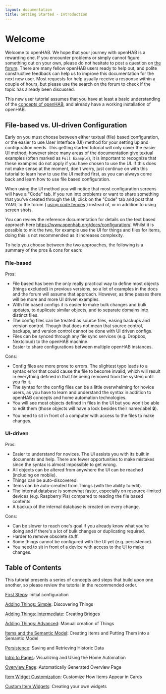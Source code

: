 ```yaml
---
layout: documentation
title: Getting Started - Introduction
---
```


# Welcome

Welcome to openHAB.
We hope that your journey with openHAB is a rewarding one.
If you encounter problems or simply cannot figure something out on your own, please do not hesitate to post a question on [the forum](https://community.openhab.org).
There are many fellow openHAB users ready to help out, and polite constructive feedback can help us to improve this documentation for the next new user.
Most requests for help usually receive a response within a couple of hours, but please use the search on the forum to check if the topic has already been discussed.

This new user tutorial assumes that you have at least a basic understanding of the [concepts of openHAB](https://www.openhab.org/docs/concepts/), and already have a working installation of openHAB.

## File-based vs. UI-driven Configuration

Early on you must choose between either textual (file) based configuration, or the easier to use User Interface (UI) method for your setting up and configuration needs.
This getting started tutorial will only cover the easier UI method, however since many areas of the documentation give textual examples (often marked as `Full Example`), it is important to recognize that these examples do not apply if you have chosen to use the UI.
If this does not make sense at the moment, don't worry, just continue on with this tutorial to learn how to use the UI method first, as you can always come back and learn how to use file based configuration.

When using the UI method you will notice that most configuration screens will have a "Code" tab.
If you run into problems or want to share something that you've created through the UI, click on the "Code" tab and post that YAML to the forum ( [using code fences](https://community.openhab.org/t/how-to-use-code-fences/38383) ) instead of, or in addition to using screen shots.

You can review the reference documentation for details on the text based approach here <https://www.openhab.org/docs/configuration/>.
Whilst it is possible to mix the two, for example use the UI for things and files for items, doing this is not recommended as it increases complexity.

To help you choose between the two approaches, the following is a summary of the pros & cons for each:

### File-based

Pros:

- File based has been the only really practical way to define most objects (things excluded) in previous versions, so a lot of examples in the docs and the forum will assume that approach. However, as time passes there will be more and more UI driven examples.
- With file based configs it is easier to make bulk changes and bulk updates, to duplicate similar objects, and to separate domains into distinct files.
- The config files can be treated as source files, easing backups and version control. Though that does not mean that source control, backups, and version control cannot be done with UI driven configs.
- Files can be synced through any file sync services (e.g. Dropbox, Nextcloud) to the openHAB machine.
- Easier to share configurations between multiple openHAB instances.

Cons:

- Config files are more prone to errors. The slightest typo leads to a syntax error that could cause the file to become invalid, which will result in everything defined in that file being removed from the system until you fix it.
- The syntax for the config files can be a little overwhelming for novice users, as you have to learn and understand the syntax in addition to openHAB concepts and home automation technologies.
- You will see most objects defined in files in the UI but you won't be able to edit them (those objects will have a lock besides their name/label :lock:).
- You need to sit in front of a computer with access to the files to make changes.

### UI-driven

Pros:

- Easier to understand for novices. The UI assists you with its built in documents and help. There are fewer opportunities to make mistakes since the syntax is almost impossible to get wrong.
- All objects can be altered from anywhere the UI can be reached (including on mobile).
- Things can be auto-discovered.
- Items can be auto-created from Things (with the ability to edit).
- The internal database is somewhat faster, especially on resource-limited devices (e.g. Raspberry Pis) compared to reading the file based contents.
- A backup of the internal database is created on every change.

Cons:

- Can be slower to reach one's goal if you already know what you're doing and if there's a lot of bulk changes or duplicating required.
- Harder to remove obsolete stuff.
- Some things cannot be configured with the UI yet (e.g. persistence).
- You need to sit in front of a device with access to the UI to make changes.

## Table of Contents

This tutorial presents a series of concepts and steps that build upon one another, so please review the tutorial in the recommended order.

[First Steps]({{base}}/tutorial/first_steps.html): Initial configuration

[Adding Things: Simple]({{base}}/tutorial/things_simple.html): Discovering Things

[Adding Things: Intermediate]({{base}}/tutorial/things_intermediate.html): Creating Bridges

[Adding Things: Advanced]({{base}}/tutorial/things_advanced.html): Manual creation of Things

[Items and the Semantic Model]({{base}}/tutorial/model.html): Creating Items and Putting Them into a Semantic Model

[Persistence]({{base}}/tutorial/persistence.html): Saving and Retrieving Historic Data

[Intro to Pages]({{base}}/tutorial/pages_intro.html): Visualizing and Using the Home Automation

[Overview Page]({{base}}/tutorial/auto_overview.html): Automatically Generated Overview Page

[Item Widget Customization]({{base}}/tutorial/item_widgets.html): Customize How Items Appear in Cards

[Custom Item Widgets]({{base}}/tutorial/custom_widgets.html): Creating your own widgets

<!--
[Rules: Simple]({{base}}/tutorial/rules_simple.html): Introduction to rules and a simple example

[Rules: Intermediate]({{base}}/tutorial/rules_intermediate.html): Rules that involve some scripting

[openHAB Cloud]({{base}}/tutorial/cloud.html): Connecting to the free openHAB Cloud Service

[Putting it all Together]({{base}}/tutorial/example.html) Comprehensive Example
-->
